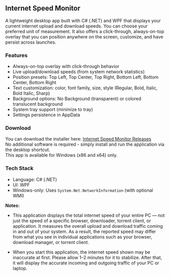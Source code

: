 ## Internet Speed Monitor

A lightweight desktop app built with C# (.NET) and WPF that displays your current internet upload and download speeds. You can choose your preferred unit of measurement. It also offers a click-through, always-on-top overlay that you can position anywhere on the screen, customize, and have persist across launches.

### Features

- Always-on-top overlay with click-through behavior
- Live upload/download speeds (from system network statistics)
- Position presets: Top Left, Top Center, Top Right, Bottom Left, Bottom Center, Bottom Right
- Text customization: color, font family, size, style (Regular, Bold, Italic, Bold Italic, Sharp)
- Background options: No Background (transparent) or colored translucent background
- System tray support (minimize to tray)
- Settings persistence in AppData

### Download
You can download the installer here: [Internet Speed Monitor Releases](https://github.com/iamxeeshankhan/InternetSpeedMonitor/releases)  
No additional software is required - simply install and run the application via the desktop shortcut.  
This app is available for Windows (x86 and x64) only.

### Tech Stack

- Language: C# (.NET)
- UI: WPF
- Windows-only: Uses `System.Net.NetworkInformation` (with optional WMI)

**Notes:** 
- This application displays the total internet speed of your entire PC — not just the speed of a specific browser, downloader, torrent client, or application. It measures the overall upload and download traffic coming in and out of your system. As a result, the reported speed may differ from what you see in individual applications such as your browser, download manager, or torrent client.

- When you start this application, the internet speed shown may be inaccurate at first. Please allow 1–2 minutes for it to stabilize. After that, it will display the accurate incoming and outgoing traffic of your PC or laptop.
